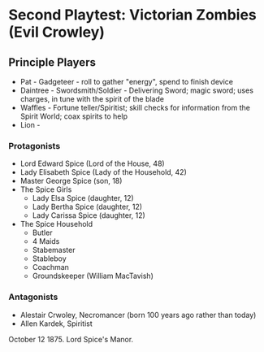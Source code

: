 # Second Playtest: Victorian Zombies (Evil Crowley)

## Principle Players

- Pat - Gadgeteer - roll to gather "energy", spend to finish device
- Daintree - Swordsmith/Soldier - Delivering Sword; magic sword; uses charges, in tune with the spirit of the blade
- Waffles - Fortune teller/Spiritist; skill checks for information from the Spirit World; coax spirits to help
- Lion - 

### Protagonists

 - Lord Edward Spice (Lord of the House, 48)
 - Lady Elisabeth Spice (Lady of the Household, 42)
 - Master George Spice (son, 18)
 - The Spice Girls
   - Lady Elsa Spice (daughter, 12)
   - Lady Bertha Spice (daughter, 12)
   - Lady Carissa Spice (daughter, 12)
 - The Spice Household
   - Butler
   - 4 Maids
   - Stabemaster
   - Stableboy
   - Coachman
   - Groundskeeper (William MacTavish)


### Antagonists

 - Alestair Crwoley, Necromancer (born 100 years ago rather than today)
 - Allen Kardek, Spiritist

October 12 1875. Lord Spice's Manor.